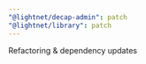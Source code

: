 ```yaml
---
"@lightnet/decap-admin": patch
"@lightnet/library": patch
---
```


Refactoring & dependency updates
